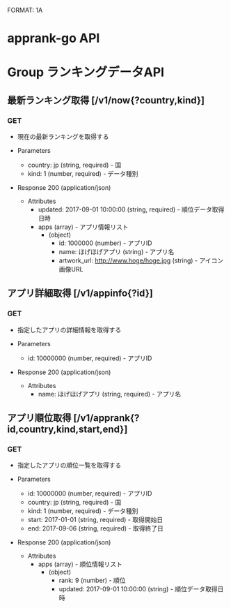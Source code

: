 FORMAT: 1A

# apprank-go API

# Group ランキングデータAPI

## 最新ランキング取得 [/v1/now{?country,kind}]
### GET

* 現在の最新ランキングを取得する

+ Parameters
    + country: jp (string, required) - 国
    + kind: 1 (number, required) - データ種別

+ Response 200 (application/json)
    + Attributes
        + updated: 2017-09-01 10:00:00 (string, required) - 順位データ取得日時
        + apps (array) - アプリ情報リスト
            + (object)
                + id: 1000000 (number)  - アプリID
                + name: ほげほげアプリ (string) - アプリ名
                + artwork_url: http://www.hoge/hoge.jpg (string)  - アイコン画像URL


## アプリ詳細取得 [/v1/appinfo{?id}]
### GET

* 指定したアプリの詳細情報を取得する

+ Parameters
    + id: 10000000 (number, required) - アプリID

+ Response 200 (application/json)
    + Attributes
        + name: ほげほげアプリ (string, required) - アプリ名


## アプリ順位取得 [/v1/apprank{?id,country,kind,start,end}]
### GET

* 指定したアプリの順位一覧を取得する

+ Parameters
    + id: 10000000 (number, required) - アプリID
    + country: jp (string, required) - 国
    + kind: 1 (number, required) - データ種別
    + start: 2017-01-01 (string, required) - 取得開始日
    + end: 2017-09-06 (string, required) - 取得終了日

+ Response 200 (application/json)
    + Attributes
        + apps (array) - 順位情報リスト
            + (object)
                + rank: 9 (number)  - 順位
                + updated: 2017-09-01 10:00:00 (string) - 順位データ取得日時